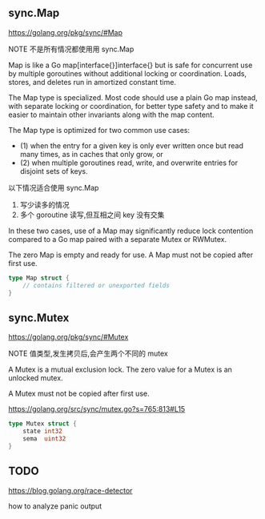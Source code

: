 

## sync.Map 

https://golang.org/pkg/sync/#Map

NOTE 不是所有情况都使用用 sync.Map 

Map is like a Go map[interface{}]interface{} but is safe for concurrent use by multiple goroutines without additional locking or coordination. Loads, stores, and deletes run in amortized constant time.

The Map type is specialized. Most code should use a plain Go map instead, with separate locking or coordination, for better type safety and to make it easier to maintain other invariants along with the map content.

The Map type is optimized for two common use cases: 

- (1) when the entry for a given key is only ever written once but read many times, as in caches that only grow, or
- (2) when multiple goroutines read, write, and overwrite entries for disjoint sets of keys. 

以下情况适合使用 sync.Map 

1. 写少读多的情况 
2. 多个 goroutine 读写,但互相之间 key 没有交集

In these two cases, use of a Map may significantly reduce lock contention compared to a Go map paired with a separate Mutex or RWMutex.

The zero Map is empty and ready for use. A Map must not be copied after first use.

```go
type Map struct {
    // contains filtered or unexported fields
}
```

## sync.Mutex

https://golang.org/pkg/sync/#Mutex

NOTE 值类型,发生拷贝后,会产生两个不同的 mutex 


A Mutex is a mutual exclusion lock. The zero value for a Mutex is an unlocked mutex.

A Mutex must not be copied after first use.


https://golang.org/src/sync/mutex.go?s=765:813#L15

```go
type Mutex struct {
	state int32
	sema  uint32
}
```

## TODO

https://blog.golang.org/race-detector

how to analyze panic output

